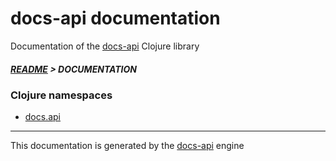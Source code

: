 

# docs-api documentation

Documentation of the [docs-api](https://github.com/bithandshake-hq/docs-api) Clojure library

##### [README](../README.md) > DOCUMENTATION

### Clojure namespaces

* [docs.api](clj/docs/API.md)

---

This documentation is generated by the [docs-api](https://github.com/bithandshake/docs-api) engine

